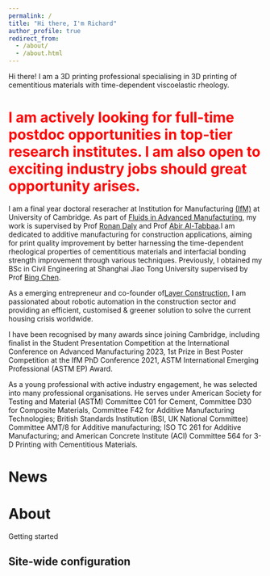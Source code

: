 ```yaml
---
permalink: /
title: "Hi there, I'm Richard"
author_profile: true
redirect_from: 
  - /about/
  - /about.html
---
```


Hi there! I am a 3D printing professional specialising in 3D printing of cementitious materials with time-dependent viscoelastic rheology. 

**<span style="color: red;">I am actively looking for full-time postdoc opportunities in top-tier research institutes. I am also open to exciting industry jobs should great opportunity arises.</span>**
======

I am a final year doctoral reseracher at Institution for Manufacturing [(IfM)](https://www.ifm.eng.cam.ac.uk/) at University of Cambridge. As part of [Fluids in Advanced Manufacturing](https://www.ifm.eng.cam.ac.uk/research/fiam/), my work is supervised by Prof [Ronan Daly](https://www.eng.cam.ac.uk/profiles/rd439) and Prof [Abir Al-Tabbaa](https://www.eng.cam.ac.uk/profiles/aa22).I am dedicated to additive manufacturing for construction applications, aiming for print quality improvement by better harnessing the time-dependent rheological properties of cementitious materials and interfacial bonding strength improvement through various techniques. Previously, I obtained my BSc in Civil Engineering at Shanghai Jiao Tong University supervised by Prof [Bing Chen](https://orcid.org/0000-0003-2862-3392). 

As a emerging entrepreneur and co-founder of[Layer Construction](https://www.layerconstruction.com), I am passionated about robotic automation in the construction sector and providing an efficient, customised & greener solution to solve the current housing crisis worldwide. 

I have been recognised by many awards since joining Cambridge, including finalist in the Student Presentation Competition at the International Conference on Advanced Manufacturing 2023, 1st Prize in Best Poster Competition at the IfM PhD Conference 2021, ASTM International Emerging Professional (ASTM EP) Award.
 
As a young professional with active industry engagement, he was selected into many professional organisations. He serves under American Society for Testing and Material (ASTM) Committee C01 for Cement, Committee D30 for Composite Materials, Committee F42 for Additive Manufacturing Technologies; British Standards Institution (BSI, UK National Committee) Committee AMT/8 for Additive manufacturing; ISO TC 261 for Additive Manufacturing; and American Concrete Institute (ACI) Committee 564 for 3-D Printing with Cementitious Materials.

News
======

About 
======
Getting started 

Site-wide configuration
------

